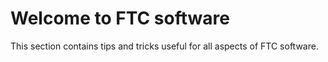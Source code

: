 # Welcome to FTC software

This section contains tips and tricks useful for all aspects of FTC software.